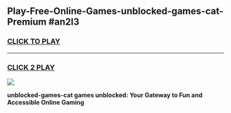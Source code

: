 
## Play-Free-Online-Games-unblocked-games-cat-Premium #an2l3
<h3>
<a href="https://premium.freeplayer.one?title=unblocked-games-cat&ref=8M">CLICK TO PLAY</a></h3>
<hr>

<h3>
<a href="https://premium.freeplayer.one?title=unblocked-games-cat&ref=8M">CLICK 2 PLAY</a>
  
</h3>

<a href="https://premium.freeplayer.one?title=unblocked-games-cat&ref=8M"><img src="https://clearcache.store/games.png"></a>


**unblocked-games-cat games unblocked: Your Gateway to Fun and Accessible Online Gaming**

